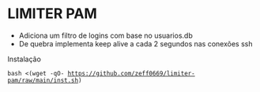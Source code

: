 <h1>LIMITER PAM</h1>

* Adiciona um filtro de logins com base no usuarios.db
* De quebra implementa keep alive a cada 2 segundos nas conexões ssh

Instalação

<code>bash <(wget -qO- https://github.com/zeff0669/limiter-pam/raw/main/inst.sh)</code>
